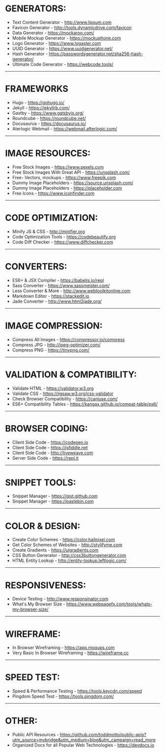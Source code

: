 # GENERATORS:
* Text Content Generator - http://www.lipsum.com
* Favicon Generator - http://tools.dynamicdrive.com/favicon
* Data Generator - https://mockaroo.com/
* Mobile Mockup Generator - https://mockuphone.com
* Logo Generator - https://www.logaster.com
* UUID Generator - https://www.uuidgenerator.net/
* Hash Generator - https://passwordsgenerator.net/sha256-hash-generator/
* Ultimate Code Generator - https://webcode.tools/ 
___
# FRAMEWORKS
* Hugo - https://gohugo.io/
* Jekyll - https://jekyllrb.com/
* Gastby - https://www.gatsbyjs.org/
* Roundcube - https://roundcube.net/
* Docusaurus - https://docusaurus.io/
* Aterlogic Webmail - https://webmail.afterlogic.com/
___
# IMAGE RESOURCES:
* Free Stock Images - https://www.pexels.com
* Free Stock Images With Great API - https://unsplash.com/
* Free- Vectors, mockups - https://www.freepik.com
* Dummy Image Placeholders - https://source.unsplash.com/
* Dummy Image Placeholders - https://placeholder.com
* Free Icons - https://www.iconfinder.com
___
# CODE OPTIMIZATION:
* Minify JS & CSS - http://minifier.org
* Code Optimization Tools - https://codebeautify.org
* Code Diff Checker - https://www.diffchecker.com
___
# CONVERTERS:
* ES6+ & JSX Compiler - https://babeljs.io/repl
* Sass Converter - https://www.sassmeister.com/
* Less Converter & More - http://www.webtoolkitonline.com
* Markdown Editor - https://stackedit.io
* Jade Converter - http://www.html2jade.org/
___
# IMAGE COMPRESSION:
* Compress All Images - https://compressor.io/compress
* Compress JPG - http://jpeg-optimizer.com/
* Compress PNG - https://tinypng.com/
___
# VALIDATION & COMPATIBILITY:
* Validate HTML - https://validator.w3.org
* Validate CSS - https://jigsaw.w3.org/css-validator
* Check Browser Compatibility - https://caniuse.com/
* ES6+ Compatibility Tables - https://kangax.github.io/compat-table/es6/
___
# BROWSER CODING:
* Client Side Code - https://codepen.io
* Client Side Code - https://jsfiddle.net
* Client Side Code - http://liveweave.com
* Server Side Code - https://repl.it
___
# SNIPPET TOOLS:
* Snippet Manager - https://gist.github.com
* Snippet Manager - https://pastebin.com
___
# COLOR & DESIGN:
* Create Color Schemes - https://color.hailpixel.com
* Get Color Schemes of Websites - http://stylifyme.com
* Create Gradients - https://uigradients.com
* CSS Button Generator - http://css3buttongenerator.com
* HTML Entity Lookup - http://entity-lookup.leftlogic.com/
___
# RESPONSIVENESS:
* Device Testing - http://www.responsinator.com
* What's My Browser Size - https://www.webpagefx.com/tools/whats-my-browser-size/
___
# WIREFRAME:
* In Browser Wireframing - https://app.moqups.com
* Very Basic In Browser Wireframing - https://wireframe.cc
___
# SPEED TEST:
* Speed & Performance Testing - https://tools.keycdn.com/speed
* Pingdom Speed Test - https://tools.pingdom.com/
___
# OTHER:
* Public API Resources - https://github.com/toddmotto/public-apis?utm_source=mybridge&utm_medium=blog&utm_campaign=read_more
* Organized Docs for all Popular Web Technologies - https://devdocs.io
